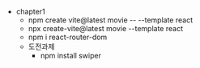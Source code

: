 * chapter1
    * npm create vite@latest movie -- --template react
    * npx create-vite@latest movie --template react
    * npm i react-router-dom
    * 도전과제
        * npm install swiper